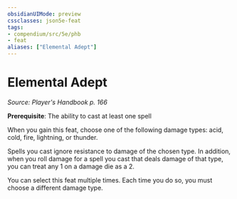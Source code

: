 ```yaml
---
obsidianUIMode: preview
cssclasses: json5e-feat
tags:
- compendium/src/5e/phb
- feat
aliases: ["Elemental Adept"]
---
```

# Elemental Adept
*Source: Player's Handbook p. 166*  

**Prerequisite**: The ability to cast at least one spell

When you gain this feat, choose one of the following damage types: acid, cold, fire, lightning, or thunder.

Spells you cast ignore resistance to damage of the chosen type. In addition, when you roll damage for a spell you cast that deals damage of that type, you can treat any 1 on a damage die as a 2.

You can select this feat multiple times. Each time you do so, you must choose a different damage type.
